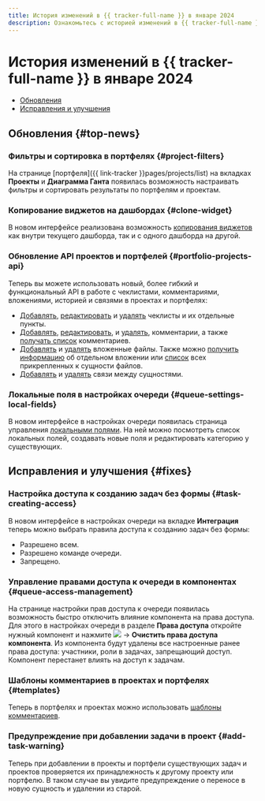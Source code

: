 ```yaml
---
title: История изменений в {{ tracker-full-name }} в январе 2024
description: Ознакомьтесь с историей изменений в {{ tracker-full-name }} за январь 2024.
---
```


# История изменений в {{ tracker-full-name }} в январе 2024

* [Обновления](#top-news)
* [Исправления и улучшения](#fixes)

## Обновления {#top-news}

### Фильтры и сортировка в портфелях {#project-filters}

На странице [портфеля]({{ link-tracker }}pages/projects/list) на вкладках **Проекты** и **Диаграмма Ганта** появилась возможность настраивать фильтры и сортировать результаты по портфелям и проектам.

### Копирование виджетов на дашбордах {#clone-widget}

В новом интерфейсе реализована возможность [копирования виджетов](../user/copy-widget.md) как внутри текущего дашборда, так и с одного дашборда на другой.

### Обновление API проектов и портфелей {#portfolio-projects-api}

Теперь вы можете использовать новый, более гибкий и функциональный API в работе с чеклистами, комментариями, вложениями, историей и связями в проектах и портфелях:

* [Добавлять](../concepts/entities/checklists/add-checklist.md), [редактировать](../concepts/entities/checklists/patch-checklist.md) и [удалять](../concepts/entities/checklists/delete-checklist.md) чеклисты и их отдельные пункты.
* [Добавлять](../concepts/entities/comments/add-comment.md), [редактировать](../concepts/entities/comments/patch-comment.md), и [удалять](../concepts/entities/comments/delete-comment.md), комментарии, а также [получать список](../concepts/entities/comments/get-all-comments.md) комментариев.
* [Добавлять](../concepts/entities/attachments/add-attachment.md) и [удалять](../concepts/entities/attachments/delete-attachment.md) вложенные файлы. Также можно [получить информацию](../concepts/entities/attachments/get-attachment.md) об отдельном вложении или [список](../concepts/entities/attachments/get-all-attachments.md) всех прикрепленных к сущности файлов.
* [Добавлять](../concepts/entities/links/add-links.md) и [удалять](../concepts/entities/links/delete-link.md) связи между сущностями.

### Локальные поля в настройках очереди  {#queue-settings-local-fields}

В новом интерфейсе в настройках очереди появилась страница управления [локальными полями](../local-fields.md). На ней можно посмотреть список локальных полей, создавать новые поля и редактировать категорию у существующих.

## Исправления и улучшения {#fixes}


### Настройка доступа к созданию задач без формы {#task-creating-access}

В новом интерфейсе в настройках очереди на вкладке **Интеграция** теперь можно выбрать правила доступа к созданию задач без формы:

* Разрешено всем.
* Разрешено команде очереди.
* Запрещено.

### Управление правами доступа к очереди в компонентах {#queue-access-management}

На странице настройки прав доступа к очереди появилась возможность быстро отключить влияние компонента на права доступа. Для этого в настройках очереди в разделе **Права доступа** откройте нужный компонент и нажмите ![](../../_assets/console-icons/ellipsis.svg) → **Очистить права доступа компонента**. Из компонента будут удалены все настроенные ранее права доступа: участники, роли в задачах, запрещающий доступ. Компонент перестанет влиять на доступ к задачам.

### Шаблоны комментариев в проектах и портфелях {#templates}

Теперь в портфелях и проектах можно использовать [шаблоны комментариев](../user/ticket-template.md).

### Предупреждение при добавлении задачи в проект {#add-task-warning}

Теперь при добавлении в проекты и портфели существующих задач и проектов проверяется их принадлежность к другому проекту или портфелю. В таком случае вы увидите предупреждение о переносе в новую сущность и удалении из старой.
